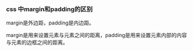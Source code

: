 ### css 中margin和padding的区别

margin是外边距，padding是内边距。

margin是用来设置元素与元素之间的距离，padding是用来设置元素内部的内容与元素的边框之间的距离。

